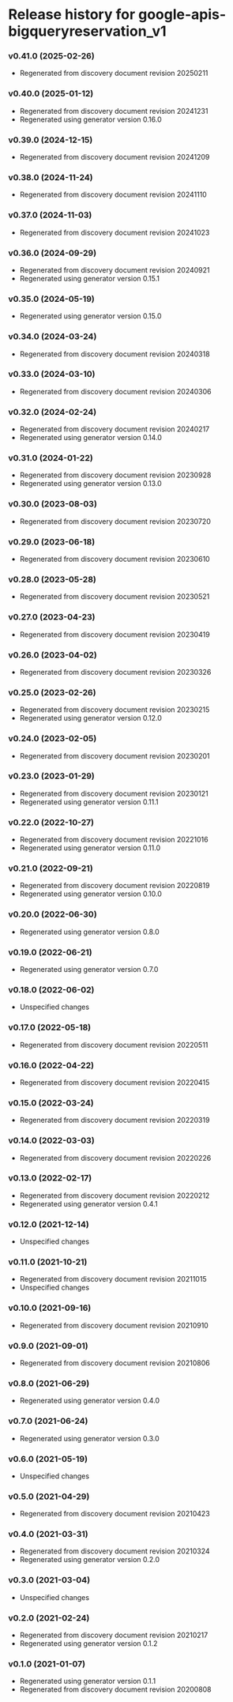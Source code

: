 # Release history for google-apis-bigqueryreservation_v1

### v0.41.0 (2025-02-26)

* Regenerated from discovery document revision 20250211

### v0.40.0 (2025-01-12)

* Regenerated from discovery document revision 20241231
* Regenerated using generator version 0.16.0

### v0.39.0 (2024-12-15)

* Regenerated from discovery document revision 20241209

### v0.38.0 (2024-11-24)

* Regenerated from discovery document revision 20241110

### v0.37.0 (2024-11-03)

* Regenerated from discovery document revision 20241023

### v0.36.0 (2024-09-29)

* Regenerated from discovery document revision 20240921
* Regenerated using generator version 0.15.1

### v0.35.0 (2024-05-19)

* Regenerated using generator version 0.15.0

### v0.34.0 (2024-03-24)

* Regenerated from discovery document revision 20240318

### v0.33.0 (2024-03-10)

* Regenerated from discovery document revision 20240306

### v0.32.0 (2024-02-24)

* Regenerated from discovery document revision 20240217
* Regenerated using generator version 0.14.0

### v0.31.0 (2024-01-22)

* Regenerated from discovery document revision 20230928
* Regenerated using generator version 0.13.0

### v0.30.0 (2023-08-03)

* Regenerated from discovery document revision 20230720

### v0.29.0 (2023-06-18)

* Regenerated from discovery document revision 20230610

### v0.28.0 (2023-05-28)

* Regenerated from discovery document revision 20230521

### v0.27.0 (2023-04-23)

* Regenerated from discovery document revision 20230419

### v0.26.0 (2023-04-02)

* Regenerated from discovery document revision 20230326

### v0.25.0 (2023-02-26)

* Regenerated from discovery document revision 20230215
* Regenerated using generator version 0.12.0

### v0.24.0 (2023-02-05)

* Regenerated from discovery document revision 20230201

### v0.23.0 (2023-01-29)

* Regenerated from discovery document revision 20230121
* Regenerated using generator version 0.11.1

### v0.22.0 (2022-10-27)

* Regenerated from discovery document revision 20221016
* Regenerated using generator version 0.11.0

### v0.21.0 (2022-09-21)

* Regenerated from discovery document revision 20220819
* Regenerated using generator version 0.10.0

### v0.20.0 (2022-06-30)

* Regenerated using generator version 0.8.0

### v0.19.0 (2022-06-21)

* Regenerated using generator version 0.7.0

### v0.18.0 (2022-06-02)

* Unspecified changes

### v0.17.0 (2022-05-18)

* Regenerated from discovery document revision 20220511

### v0.16.0 (2022-04-22)

* Regenerated from discovery document revision 20220415

### v0.15.0 (2022-03-24)

* Regenerated from discovery document revision 20220319

### v0.14.0 (2022-03-03)

* Regenerated from discovery document revision 20220226

### v0.13.0 (2022-02-17)

* Regenerated from discovery document revision 20220212
* Regenerated using generator version 0.4.1

### v0.12.0 (2021-12-14)

* Unspecified changes

### v0.11.0 (2021-10-21)

* Regenerated from discovery document revision 20211015
* Unspecified changes

### v0.10.0 (2021-09-16)

* Regenerated from discovery document revision 20210910

### v0.9.0 (2021-09-01)

* Regenerated from discovery document revision 20210806

### v0.8.0 (2021-06-29)

* Regenerated using generator version 0.4.0

### v0.7.0 (2021-06-24)

* Regenerated using generator version 0.3.0

### v0.6.0 (2021-05-19)

* Unspecified changes

### v0.5.0 (2021-04-29)

* Regenerated from discovery document revision 20210423

### v0.4.0 (2021-03-31)

* Regenerated from discovery document revision 20210324
* Regenerated using generator version 0.2.0

### v0.3.0 (2021-03-04)

* Unspecified changes

### v0.2.0 (2021-02-24)

* Regenerated from discovery document revision 20210217
* Regenerated using generator version 0.1.2

### v0.1.0 (2021-01-07)

* Regenerated using generator version 0.1.1
* Regenerated from discovery document revision 20200808

